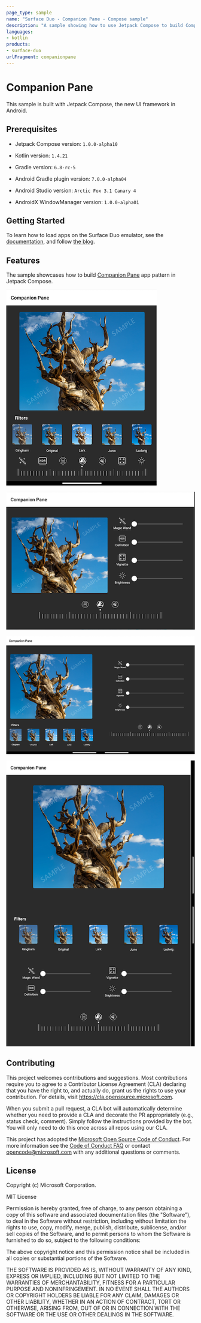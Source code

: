 ```yaml
---
page_type: sample
name: "Surface Duo - Companion Pane - Compose sample"
description: "A sample showing how to use Jetpack Compose to build Companion Pane app pattern on the Surface Duo."
languages:
- kotlin
products:
- surface-duo
urlFragment: companionpane
---
```


# Companion Pane

This sample is built with Jetpack Compose, the new UI framework in Android.

## Prerequisites

- Jetpack Compose version: `1.0.0-alpha10`

- Kotlin version: `1.4.21`

- Gradle version: `6.8-rc-5`

- Android Gradle plugin version: `7.0.0-alpha04`

- Android Studio version: `Arctic Fox 3.1 Canary 4`

- AndroidX WindowManager version: `1.0.0-alpha01`

## Getting Started

To learn how to load apps on the Surface Duo emulator, see the [documentation](https://docs.microsoft.com/dual-screen/android), and follow [the blog](https://devblogs.microsoft.com/surface-duo).


## Features

The sample showcases how to build [Companion Pane](https://docs.microsoft.com/en-us/dual-screen/introduction#companion-pane) app pattern in Jetpack Compose.

![Single portrait](screenshots/1.png)

![Single landscape](screenshots/2.png)

![Double portrait](screenshots/3.png)

![Double landscape](screenshots/4.png)

## Contributing

This project welcomes contributions and suggestions.  Most contributions require you to agree to a
Contributor License Agreement (CLA) declaring that you have the right to, and actually do, grant us
the rights to use your contribution. For details, visit https://cla.opensource.microsoft.com.

When you submit a pull request, a CLA bot will automatically determine whether you need to provide
a CLA and decorate the PR appropriately (e.g., status check, comment). Simply follow the instructions
provided by the bot. You will only need to do this once across all repos using our CLA.

This project has adopted the [Microsoft Open Source Code of Conduct](https://opensource.microsoft.com/codeofconduct/).
For more information see the [Code of Conduct FAQ](https://opensource.microsoft.com/codeofconduct/faq/) or
contact [opencode@microsoft.com](mailto:opencode@microsoft.com) with any additional questions or comments.

## License

Copyright (c) Microsoft Corporation.

MIT License

Permission is hereby granted, free of charge, to any person obtaining a copy of this software and associated documentation files (the "Software"), to deal in the Software without restriction, including without limitation the rights to use, copy, modify, merge, publish, distribute, sublicense, and/or sell copies of the Software, and to permit persons to whom the Software is furnished to do so, subject to the following conditions:

The above copyright notice and this permission notice shall be included in all copies or substantial portions of the Software.

THE SOFTWARE IS PROVIDED AS IS, WITHOUT WARRANTY OF ANY KIND, EXPRESS OR IMPLIED, INCLUDING BUT NOT LIMITED TO THE WARRANTIES OF MERCHANTABILITY, FITNESS FOR A PARTICULAR PURPOSE AND NONINFRINGEMENT. IN NO EVENT SHALL THE AUTHORS OR COPYRIGHT HOLDERS BE LIABLE FOR ANY CLAIM, DAMAGES OR OTHER LIABILITY, WHETHER IN AN ACTION OF CONTRACT, TORT OR OTHERWISE, ARISING FROM, OUT OF OR IN CONNECTION WITH THE SOFTWARE OR THE USE OR OTHER DEALINGS IN THE SOFTWARE.

